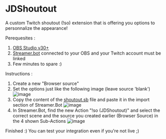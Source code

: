 # JDShoutout

A custom Twitch shoutout (!so) extension that is offering you options to personnalize the appearance!

Perequesites : 
1. [OBS Studio v30+](https://obsproject.com/) 
2. [Streamer.bot](https://streamer.bot/) connected to your OBS and your Twitch account must be linked
3. Few minutes to spare :)

Instructions : 
1. Create a new "Browser source"
2. Set the options just like the following image (leave source 'blank')
  ![image](https://github.com/user-attachments/assets/6216d1a0-758a-4207-bacc-62713a687a5b)
3. Copy the content of the [shoutout.sb](/shoutout.sb) file and paste it in the import section of Streamer.Bot
  ![image](https://github.com/user-attachments/assets/7851261f-9987-4a8b-a2cb-0213b33ace6c)
4. In Streamer.Bot, find the new Action "!so (JDShoutout)" and select the correct scene and the source you created earlier (Browser Source) in the 4 shown Sub-Actions
  ![image](https://github.com/user-attachments/assets/49b0b5e1-18b9-4813-a297-ff4bb1ac1175)

Finished :)  You can test your integration even if you're not live ;)
